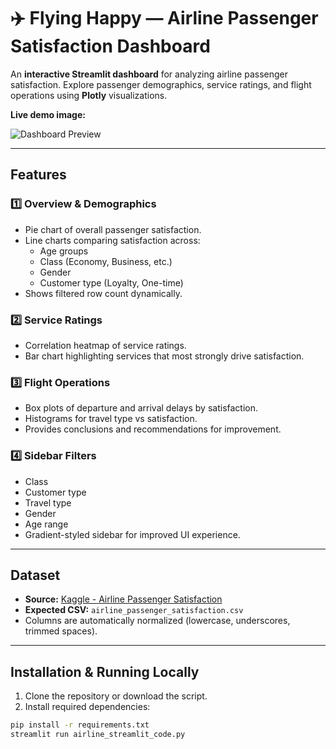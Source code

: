 # ✈️ Flying Happy — Airline Passenger Satisfaction Dashboard

An **interactive Streamlit dashboard** for analyzing airline passenger satisfaction. Explore passenger demographics, service ratings, and flight operations using **Plotly** visualizations.  

**Live demo image:**

![Dashboard Preview](https://www.elliott.org/wp-content/uploads/No-Room.png)

---

## Features

### 1️⃣ Overview & Demographics
- Pie chart of overall passenger satisfaction.
- Line charts comparing satisfaction across:
  - Age groups
  - Class (Economy, Business, etc.)
  - Gender
  - Customer type (Loyalty, One-time)
- Shows filtered row count dynamically.

### 2️⃣ Service Ratings
- Correlation heatmap of service ratings.
- Bar chart highlighting services that most strongly drive satisfaction.

### 3️⃣ Flight Operations
- Box plots of departure and arrival delays by satisfaction.
- Histograms for travel type vs satisfaction.
- Provides conclusions and recommendations for improvement.

### 4️⃣ Sidebar Filters
- Class
- Customer type
- Travel type
- Gender
- Age range
- Gradient-styled sidebar for improved UI experience.

---

## Dataset

- **Source:** [Kaggle - Airline Passenger Satisfaction](https://www.kaggle.com/datasets/teejmahal20/airline-passenger-satisfaction)  
- **Expected CSV:** `airline_passenger_satisfaction.csv`  
- Columns are automatically normalized (lowercase, underscores, trimmed spaces).

---

## Installation & Running Locally

1. Clone the repository or download the script.
2. Install required dependencies:

```bash
pip install -r requirements.txt
streamlit run airline_streamlit_code.py

